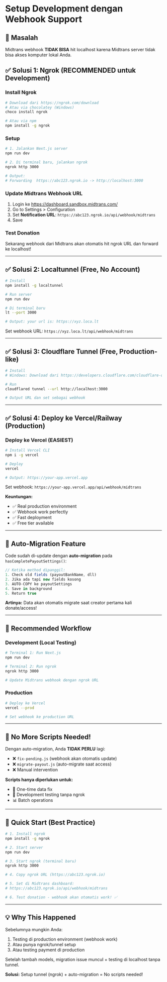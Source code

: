 # Setup Development dengan Webhook Support

## 🎯 Masalah

Midtrans webhook **TIDAK BISA** hit localhost karena Midtrans server tidak bisa akses komputer lokal Anda.

## ✅ Solusi 1: Ngrok (RECOMMENDED untuk Development)

### Install Ngrok
```bash
# Download dari https://ngrok.com/download
# Atau via chocolatey (Windows)
choco install ngrok

# Atau via npm
npm install -g ngrok
```

### Setup
```bash
# 1. Jalankan Next.js server
npm run dev

# 2. Di terminal baru, jalankan ngrok
ngrok http 3000

# Output:
# Forwarding  https://abc123.ngrok.io -> http://localhost:3000
```

### Update Midtrans Webhook URL
1. Login ke https://dashboard.sandbox.midtrans.com/
2. Go to Settings > Configuration
3. Set **Notification URL**: `https://abc123.ngrok.io/api/webhook/midtrans`
4. Save

### Test Donation
Sekarang webhook dari Midtrans akan otomatis hit ngrok URL dan forward ke localhost!

---

## ✅ Solusi 2: Localtunnel (Free, No Account)

```bash
# Install
npm install -g localtunnel

# Run server
npm run dev

# Di terminal baru
lt --port 3000

# Output: your url is: https://xyz.loca.lt
```

Set webhook URL: `https://xyz.loca.lt/api/webhook/midtrans`

---

## ✅ Solusi 3: Cloudflare Tunnel (Free, Production-like)

```bash
# Install
# Windows: Download dari https://developers.cloudflare.com/cloudflare-one/connections/connect-apps/install-and-setup/installation/

# Run
cloudflared tunnel --url http://localhost:3000

# Output URL dan set sebagai webhook
```

---

## ✅ Solusi 4: Deploy ke Vercel/Railway (Production)

### Deploy ke Vercel (EASIEST)
```bash
# Install Vercel CLI
npm i -g vercel

# Deploy
vercel

# Output: https://your-app.vercel.app
```

Set webhook: `https://your-app.vercel.app/api/webhook/midtrans`

**Keuntungan:**
- ✅ Real production environment
- ✅ Webhook work perfectly
- ✅ Fast deployment
- ✅ Free tier available

---

## 🔧 Auto-Migration Feature

Code sudah di-update dengan **auto-migration** pada `hasCompletePayoutSettings()`:

```javascript
// Ketika method dipanggil:
1. Check old fields (payoutBankName, dll)
2. Jika ada tapi new fields kosong
3. AUTO-COPY ke payoutSettings
4. Save in background
5. Return true
```

**Artinya:** Data akan otomatis migrate saat creator pertama kali donate/access!

---

## 🎯 Recommended Workflow

### Development (Local Testing)
```bash
# Terminal 1: Run Next.js
npm run dev

# Terminal 2: Run ngrok
ngrok http 3000

# Update Midtrans webhook dengan ngrok URL
```

### Production
```bash
# Deploy ke Vercel
vercel --prod

# Set webhook ke production URL
```

---

## 📝 No More Scripts Needed!

Dengan auto-migration, Anda **TIDAK PERLU** lagi:
- ❌ `fix-pending.js` (webhook akan otomatis update)
- ❌ `migrate-payout.js` (auto-migrate saat access)
- ❌ Manual intervention

**Scripts hanya diperlukan untuk:**
- 🔧 One-time data fix
- 🧪 Development testing tanpa ngrok
- 📊 Batch operations

---

## 🚀 Quick Start (Best Practice)

```bash
# 1. Install ngrok
npm install -g ngrok

# 2. Start server
npm run dev

# 3. Start ngrok (terminal baru)
ngrok http 3000

# 4. Copy ngrok URL (https://abc123.ngrok.io)

# 5. Set di Midtrans dashboard:
# https://abc123.ngrok.io/api/webhook/midtrans

# 6. Test donation - webhook akan otomatis work! ✅
```

---

## 💡 Why This Happened

Sebelumnya mungkin Anda:
1. Testing di production environment (webhook work)
2. Atau punya ngrok/tunnel setup
3. Atau testing payment di production

Setelah tambah models, migration issue muncul + testing di localhost tanpa tunnel.

**Solusi:** Setup tunnel (ngrok) + auto-migration = No scripts needed!
